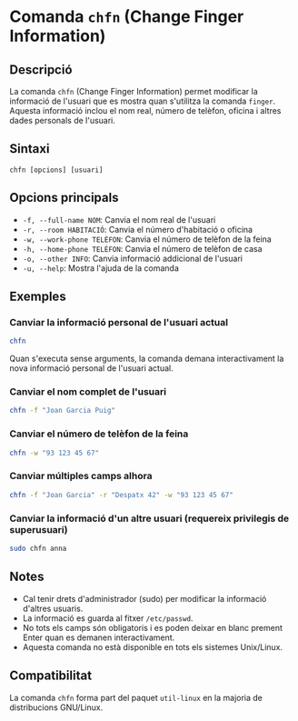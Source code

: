 # Comanda `chfn` (Change Finger Information)

## Descripció

La comanda `chfn` (Change Finger Information) permet modificar la informació de l'usuari que es mostra quan s'utilitza la comanda `finger`. Aquesta informació inclou el nom real, número de telèfon, oficina i altres dades personals de l'usuari.

## Sintaxi

```
chfn [opcions] [usuari]
```

## Opcions principals

- `-f, --full-name NOM`: Canvia el nom real de l'usuari
- `-r, --room HABITACIÓ`: Canvia el número d'habitació o oficina
- `-w, --work-phone TELÈFON`: Canvia el número de telèfon de la feina
- `-h, --home-phone TELÈFON`: Canvia el número de telèfon de casa
- `-o, --other INFO`: Canvia informació addicional de l'usuari
- `-u, --help`: Mostra l'ajuda de la comanda

## Exemples

### Canviar la informació personal de l'usuari actual

```bash
chfn
```

Quan s'executa sense arguments, la comanda demana interactivament la nova informació personal de l'usuari actual.

### Canviar el nom complet de l'usuari

```bash
chfn -f "Joan Garcia Puig"
```

### Canviar el número de telèfon de la feina

```bash
chfn -w "93 123 45 67"
```

### Canviar múltiples camps alhora

```bash
chfn -f "Joan Garcia" -r "Despatx 42" -w "93 123 45 67"
```

### Canviar la informació d'un altre usuari (requereix privilegis de superusuari)

```bash
sudo chfn anna
```

## Notes

- Cal tenir drets d'administrador (sudo) per modificar la informació d'altres usuaris.
- La informació es guarda al fitxer `/etc/passwd`.
- No tots els camps són obligatoris i es poden deixar en blanc prement Enter quan es demanen interactivament.
- Aquesta comanda no està disponible en tots els sistemes Unix/Linux.

## Compatibilitat

La comanda `chfn` forma part del paquet `util-linux` en la majoria de distribucions GNU/Linux.

